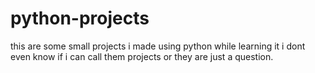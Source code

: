 # python-projects
this are some small projects i made using python while learning it i dont even know if i can call them projects or they are just a question.


